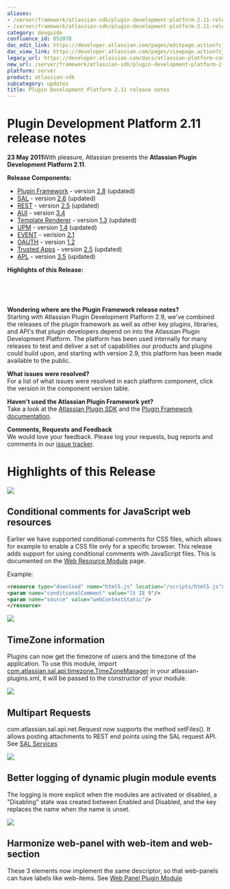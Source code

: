 ```yaml
---
aliases:
- /server/framework/atlassian-sdk/plugin-development-platform-2.11-release-notes-852078.html
- /server/framework/atlassian-sdk/plugin-development-platform-2.11-release-notes-852078.md
category: devguide
confluence_id: 852078
dac_edit_link: https://developer.atlassian.com/pages/editpage.action?cjm=wozere&pageId=852078
dac_view_link: https://developer.atlassian.com/pages/viewpage.action?cjm=wozere&pageId=852078
legacy_url: https://developer.atlassian.com/docs/atlassian-platform-common-components/about-the-platform/plugin-development-platform-2-11-release-notes
new_url: /server/framework/atlassian-sdk/plugin-development-platform-2-11-release-notes
platform: server
product: atlassian-sdk
subcategory: updates
title: Plugin Development Platform 2.11 release notes
---
```

# Plugin Development Platform 2.11 release notes

**23 May 2011**With pleasure, Atlassian presents the **Atlassian Plugin Development Platform 2.11**.

**Release Components:** 

-   <a href="https://studio.atlassian.com/svn/PLUG/branches/atlassian-plugins-2.7.x" class="external-link">Plugin Framework</a> - version <a href="https://studio.atlassian.com/secure/ReleaseNote.jspa?projectId=10240&amp;version=12280" class="external-link">2.8</a> (updated)
-   <a href="https://studio.atlassian.com/svn/SAL/branches/sal-2.5.x/" class="external-link">SAL</a> - version <a href="https://studio.atlassian.com/secure/ReleaseNote.jspa?projectId=10108&amp;version=12441" class="external-link">2.6</a> (updated)
-   <a href="https://studio.atlassian.com/svn/REST/branches/rest-2.4.x/" class="external-link">REST</a> - version <a href="https://studio.atlassian.com/secure/ReleaseNote.jspa?projectId=10292&amp;version=13185" class="external-link">2.5</a> (updated)
-   <a href="https://studio.atlassian.com/svn/AJS/branches/auiplugin-3.4.x" class="external-link">AUI</a> - version <a href="https://studio.atlassian.com/secure/ReleaseNote.jspa?projectId=10270&amp;version=12234" class="external-link">3.4</a>
-   <a href="https://studio.atlassian.com/svn/ATR/branches/atlassian-template-renderer-1.2.x" class="external-link">Template Renderer</a> - version <a href="https://studio.atlassian.com/secure/ReleaseNote.jspa?projectId=10301&amp;version=11896" class="external-link">1.3</a> (updated)
-   <a href="https://studio.atlassian.com/svn/UPM/branches/atlassian-universal-plugin-manager-1.3.x" class="external-link">UPM</a> - version <a href="https://studio.atlassian.com/secure/ReleaseNote.jspa?projectId=10360&amp;version=12985" class="external-link">1.4</a> (updated)
-   <a href="https://studio.atlassian.com/svn/EVENT/branches/atlassian-event-2.1.x/" class="external-link">EVENT</a> - verision <a href="https://studio.atlassian.com/secure/ReleaseNote.jspa?projectId=10693&amp;version=12210" class="external-link">2.1</a>
-   <a href="https://studio.atlassian.com/svn/OAUTH/branches/atlassian-oauth-1.2.x/" class="external-link">OAUTH</a> - version <a href="https://studio.atlassian.com/secure/ReleaseNote.jspa?projectId=10330&amp;version=12125" class="external-link">1.2</a>
-   <a href="https://studio.atlassian.com/svn/TRUST/branches/atlassian-trusted-apps-2.4.x/" class="external-link">Trusted Apps</a> - version <a href="https://studio.atlassian.com/secure/ReleaseNote.jspa?projectId=10110&amp;version=12452" class="external-link">2.5</a> (updated)
-   <a href="https://studio.atlassian.com/svn/APL/branches/applinks-3.4.x" class="external-link">APL</a> - version <a href="https://studio.atlassian.com/secure/ReleaseNote.jspa?projectId=10130&amp;version=12419" class="external-link">3.5</a> (updated)

**Highlights of this Release:**

 

 

**Wondering where are the Plugin Framework release notes?**  
Starting with Atlassian Plugin Development Platform 2.9, we've combined the releases of the plugin framework as well as other key plugins, libraries, and API's that plugin developers depend on into the Atlassian Plugin Development Platform. The platform has been used internally for many releases to test and deliver a set of capabilities our products and plugins could build upon, and starting with version 2.9, this platform has been made available to the public.

**What issues were resolved?**  
For a list of what issues were resolved in each platform component, click the version in the component version table.

**Haven't used the Atlassian Plugin Framework yet?**  
Take a look at the [Atlassian Plugin SDK](/server/framework/atlassian-sdk/developing-with-the-atlassian-plugin-sdk) and the [Plugin Framework documentation](/server/framework/atlassian-sdk/common-coding-tasks).

**Comments, Requests and Feedback**  
We would love your feedback. Please log your requests, bug reports and comments in our <a href="https://studio.atlassian.com/browse/PLUG" class="external-link">issue tracker</a>.

# Highlights of this Release

![](/server/framework/atlassian-sdk/images/1.png)

## Conditional comments for JavaScript web resources

Earlier we have supported conditional comments for CSS files, which allows for example to enable a CSS file only for a specific browser. This release adds support for using conditional comments with JavaScript files. This is documented on the [Web Resource Module](https://developer.atlassian.com/display/CONFDEV/Web+Resource+Module) page.

Example:

``` xml
<resource type="download" name="html5.js" location="/scripts/html5.js">
<param name="conditionalComment" value="lt IE 9"/>
<param name="source" value="webContextStatic"/>
</resource>
```

![](/server/framework/atlassian-sdk/images/2.png)

## TimeZone information

Plugins can now get the timezone of users and the timezone of the application. To use this module, import <a href="http://confluence.atlassian.com/display/SAL/SAL+Services#SALServices-%21package2.gif%21%7B%7Bcom.atlassian.sal.api.timezone%7D%7D" class="external-link">com.atlassian.sal.api.timezone.TimeZoneManager</a> in your atlassian-plugins.xml, it will be passed to the constructor of your module.

![](/server/framework/atlassian-sdk/images/3.png)

## Multipart Requests

com.atlassian.sal.api.net.Request now supports the method setFiles(). It allows posting attachments to REST end points using the SAL request API. See [SAL Services](/server/framework/atlassian-sdk/sal-services)

![](/server/framework/atlassian-sdk/images/4.png)

## Better logging of dynamic plugin module events

The logging is more explicit when the modules are activated or disabled, a "Disabling" state was created between Enabled and Disabled, and the key replaces the name when the name is unset.

![](/server/framework/atlassian-sdk/images/5.png)

## Harmonize web-panel with web-item and web-section

These 3 elements now implement the same descriptor, so that web-panels can have labels like web-items. See [Web Panel Plugin Module](/server/framework/atlassian-sdk/web-panel-plugin-module)















































































































































































































































































































